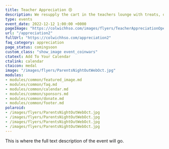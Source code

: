 ```yaml
---
title: Teacher Appreciation 😍
description: We resupply the cart in the teachers lounge with treats, drinks, supplies and more.
type: events
event_date: 2022-12-12 1:00:00 +0000
pageImage: "https://colwichhso.com/images/flyers/TeacherAppreciationOpenGraph.jpg"
url: "/appreciation2"
fullUrl: "https://colwichhso.com/appreciation2"
faq_category: appreciation
page_status: comingsoon
custom_class: "show_image event_coinwars"
ctatext: Add To Your Calendar
ctalink: calendar
ctaicon: medal
image: "/images/flyers/ParentsNightOutWebOct.jpg"
modules:
- modules/common/featured_image.md
- modules/common/faq.md
- modules/common/calendar.md
- modules/common/sponsors.md
- modules/common/donate.md
- modules/common/footer.md
polaroid: 
- /images/flyers/ParentsNightOutWebOct.jpg
- /images/flyers/ParentsNightOutWebOct.jpg
- /images/flyers/ParentsNightOutWebOct.jpg
- /images/flyers/ParentsNightOutWebOct.jpg
---
```

This is where the full text description of the event will go.